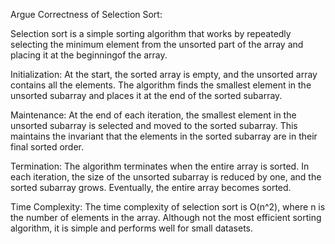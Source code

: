 
Argue Correctness of Selection Sort:

Selection sort is a simple sorting algorithm that works by repeatedly selecting the minimum element from the unsorted part of the array and placing it at the beginningof the array.

Initialization:
At the start, the sorted array is empty, and the unsorted array contains all the elements. The algorithm finds the smallest element in the unsorted subarray and places it at the end of the sorted subarray.

Maintenance:
At the end of each iteration, the smallest element in the unsorted subarray is selected and moved to the sorted subarray. This maintains the invariant that the elements in the sorted subarray are in their final sorted order.
   
Termination: 
The algorithm terminates when the entire array is sorted. In each iteration, the size of the unsorted subarray is reduced by one, and the sorted subarray grows. Eventually, the entire array becomes sorted.
   
Time Complexity: 
The time complexity of selection sort is O(n^2), where n is the number of elements in the array. Although not the most efficient sorting algorithm, it is simple and performs well for small datasets.
